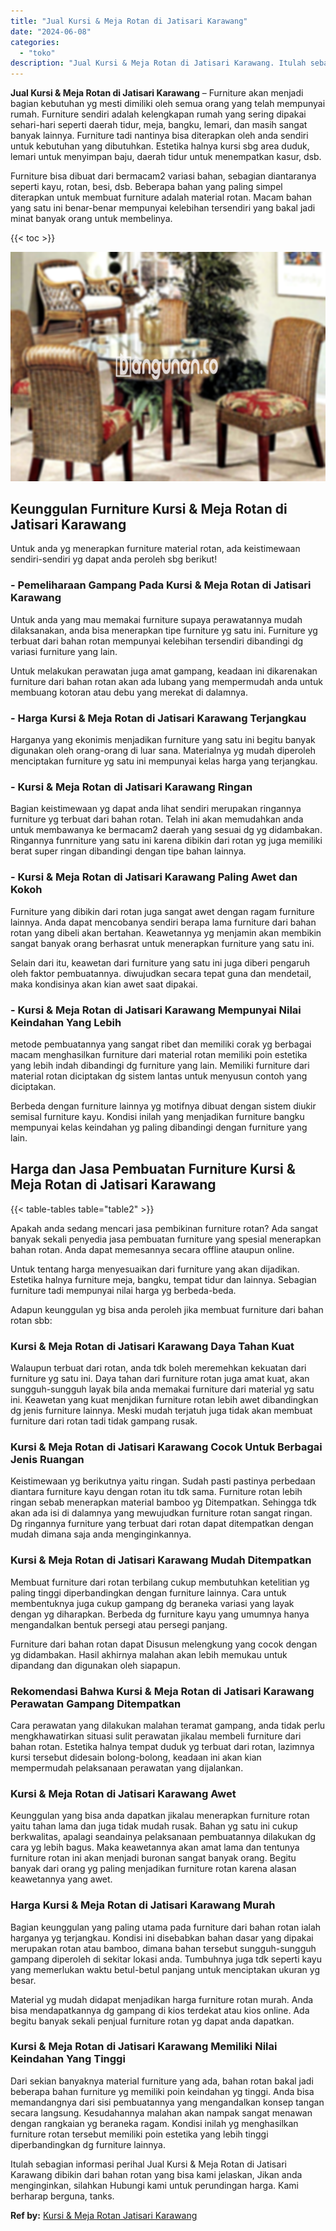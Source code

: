 ```yaml
---
title: "Jual Kursi & Meja Rotan di Jatisari Karawang"
date: "2024-06-08"
categories: 
  - "toko"
description: "Jual Kursi & Meja Rotan di Jatisari Karawang. Itulah sebagian informasi perihal Jual Kursi & Meja Rotan di Jatisari Karawang dibikin dari bahan rotan yang bi..."
---
```


**Jual Kursi & Meja Rotan di Jatisari Karawang** – Furniture akan menjadi bagian kebutuhan yg mesti dimiliki oleh semua orang yang telah mempunyai rumah. Furniture sendiri adalah kelengkapan rumah yang sering dipakai sehari-hari seperti daerah tidur, meja, bangku, lemari, dan masih sangat banyak lainnya. Furniture tadi nantinya bisa diterapkan oleh anda sendiri untuk kebutuhan yang dibutuhkan. Estetika halnya kursi sbg area duduk, lemari untuk menyimpan baju, daerah tidur untuk menempatkan kasur, dsb.

Furniture bisa dibuat dari bermacam2 variasi bahan, sebagian diantaranya seperti kayu, rotan, besi, dsb. Beberapa bahan yang paling simpel diterapkan untuk membuat furniture adalah material rotan. Macam bahan yang satu ini benar-benar mempunyai kelebihan tersendiri yang bakal jadi minat banyak orang untuk membelinya.

{{< toc >}}

![Jual Kursi & Meja Rotan di Jatisari Karawang](/images/kursi-meja-rotan-murah18.png)

## Keunggulan Furniture Kursi & Meja Rotan di Jatisari Karawang

Untuk anda yg menerapkan furniture material rotan, ada keistimewaan sendiri-sendiri yg dapat anda peroleh sbg berikut!

### \- Pemeliharaan Gampang Pada Kursi & Meja Rotan di Jatisari Karawang

Untuk anda yang mau memakai furniture supaya perawatannya mudah dilaksanakan, anda bisa menerapkan tipe furniture yg satu ini. Furniture yg terbuat dari bahan rotan mempunyai kelebihan tersendiri dibandingi dg variasi furniture yang lain.

Untuk melakukan perawatan juga amat gampang, keadaan ini dikarenakan furniture dari bahan rotan akan ada lubang yang mempermudah anda untuk membuang kotoran atau debu yang merekat di dalamnya.

### \- Harga Kursi & Meja Rotan di Jatisari Karawang Terjangkau

Harganya yang ekonimis menjadikan furniture yang satu ini begitu banyak digunakan oleh orang-orang di luar sana. Materialnya yg mudah diperoleh menciptakan furniture yg satu ini mempunyai kelas harga yang terjangkau.

### \- Kursi & Meja Rotan di Jatisari Karawang Ringan

Bagian keistimewaan yg dapat anda lihat sendiri merupakan ringannya furniture yg terbuat dari bahan rotan. Telah ini akan memudahkan anda untuk membawanya ke bermacam2 daerah yang sesuai dg yg didambakan. Ringannya funrniture yang satu ini karena dibikin dari rotan yg juga memiliki berat super ringan dibandingi dengan tipe bahan lainnya.

### \- Kursi & Meja Rotan di Jatisari Karawang Paling Awet dan Kokoh

Furniture yang dibikin dari rotan juga sangat awet dengan ragam furniture lainnya. Anda dapat mencobanya sendiri berapa lama furniture dari bahan rotan yang dibeli akan bertahan. Keawetannya yg menjamin akan membikin sangat banyak orang berhasrat untuk menerapkan furniture yang satu ini.

Selain dari itu, keawetan dari furniture yang satu ini juga diberi pengaruh oleh faktor pembuatannya. diwujudkan secara tepat guna dan mendetail, maka kondisinya akan kian awet saat dipakai.

### \- Kursi & Meja Rotan di Jatisari Karawang Mempunyai Nilai Keindahan Yang Lebih

metode pembuatannya yang sangat ribet dan memiliki corak yg berbagai macam menghasilkan furniture dari material rotan memiliki poin estetika yang lebih indah dibandingi dg furniture yang lain. Memiliki furniture dari material rotan diciptakan dg sistem lantas untuk menyusun contoh yang diciptakan.

Berbeda dengan furniture lainnya yg motifnya dibuat dengan sistem diukir semisal furniture kayu. Kondisi inilah yang menjadikan furniture bangku mempunyai kelas keindahan yg paling dibandingi dengan furniture yang lain.

## Harga dan Jasa Pembuatan Furniture Kursi & Meja Rotan di Jatisari Karawang

{{< table-tables table="table2" >}}

Apakah anda sedang mencari jasa pembikinan furniture rotan? Ada sangat banyak sekali penyedia jasa pembuatan furniture yang spesial menerapkan bahan rotan. Anda dapat memesannya secara offline ataupun online.

Untuk tentang harga menyesuaikan dari furniture yang akan dijadikan. Estetika halnya furniture meja, bangku, tempat tidur dan lainnya. Sebagian furniture tadi mempunyai nilai harga yg berbeda-beda.

Adapun keunggulan yg bisa anda peroleh jika membuat furniture dari bahan rotan sbb:

### Kursi & Meja Rotan di Jatisari Karawang Daya Tahan Kuat

Walaupun terbuat dari rotan, anda tdk boleh meremehkan kekuatan dari furniture yg satu ini. Daya tahan dari furniture rotan juga amat kuat, akan sungguh-sungguh layak bila anda memakai furniture dari material yg satu ini. Keawetan yang kuat menjdikan furniture rotan lebih awet dibandingkan dg jenis furniture lainnya. Meski mudah terjatuh juga tidak akan membuat furniture dari rotan tadi tidak gampang rusak.

### Kursi & Meja Rotan di Jatisari Karawang Cocok Untuk Berbagai Jenis Ruangan

Keistimewaan yg berikutnya yaitu ringan. Sudah pasti pastinya perbedaan diantara furniture kayu dengan rotan itu tdk sama. Furniture rotan lebih ringan sebab menerapkan material bamboo yg Ditempatkan. Sehingga tdk akan ada isi di dalamnya yang mewujudkan furniture rotan sangat ringan. Dg ringannya furniture yang terbuat dari rotan dapat ditempatkan dengan mudah dimana saja anda menginginkannya.

### Kursi & Meja Rotan di Jatisari Karawang Mudah Ditempatkan

Membuat furniture dari rotan terbilang cukup membutuhkan ketelitian yg paling tinggi diperbandingkan dengan furniture lainnya. Cara untuk membentuknya juga cukup gampang dg beraneka variasi yang layak dengan yg diharapkan. Berbeda dg furniture kayu yang umumnya hanya mengandalkan bentuk persegi atau persegi panjang.

Furniture dari bahan rotan dapat Disusun melengkung yang cocok dengan yg didambakan. Hasil akhirnya malahan akan lebih memukau untuk dipandang dan digunakan oleh siapapun.

### Rekomendasi Bahwa Kursi & Meja Rotan di Jatisari Karawang Perawatan Gampang Ditempatkan

Cara perawatan yang dilakukan malahan teramat gampang, anda tidak perlu mengkhawatirkan situasi sulit perawatan jikalau membeli furniture dari bahan rotan. Estetika halnya tempat duduk yg terbuat dari rotan, lazimnya kursi tersebut didesain bolong-bolong, keadaan ini akan kian mempermudah pelaksanaan perawatan yang dijalankan.

### Kursi & Meja Rotan di Jatisari Karawang Awet

Keunggulan yang bisa anda dapatkan jikalau menerapkan furniture rotan yaitu tahan lama dan juga tidak mudah rusak. Bahan yg satu ini cukup berkwalitas, apalagi seandainya pelaksanaan pembuatannya dilakukan dg cara yg lebih bagus. Maka keawetannya akan amat lama dan tentunya furniture rotan ini akan menjadi buronan sangat banyak orang. Begitu banyak dari orang yg paling menjadikan furniture rotan karena alasan keawetannya yang awet.

### Harga Kursi & Meja Rotan di Jatisari Karawang Murah

Bagian keunggulan yang paling utama pada furniture dari bahan rotan ialah harganya yg terjangkau. Kondisi ini disebabkan bahan dasar yang dipakai merupakan rotan atau bamboo, dimana bahan tersebut sungguh-sungguh gampang diperoleh di sekitar lokasi anda. Tumbuhnya juga tdk seperti kayu yang memerlukan waktu betul-betul panjang untuk menciptakan ukuran yg besar.

Material yg mudah didapat menjadikan harga furniture rotan murah. Anda bisa mendapatkannya dg gampang di kios terdekat atau kios online. Ada begitu banyak sekali penjual furniture rotan yg dapat anda dapatkan.

### Kursi & Meja Rotan di Jatisari Karawang Memiliki Nilai Keindahan Yang Tinggi

Dari sekian banyaknya material furniture yang ada, bahan rotan bakal jadi beberapa bahan furniture yg memiliki poin keindahan yg tinggi. Anda bisa memandangnya dari sisi pembuatannya yang mengandalkan konsep tangan secara langsung. Kesudahannya malahan akan nampak sangat menawan dengan rangkaian yg beraneka ragam. Kondisi inilah yg menghasilkan furniture rotan tersebut memiliki poin estetika yang lebih tinggi diperbandingkan dg furniture lainnya.

Itulah sebagian informasi perihal Jual Kursi & Meja Rotan di Jatisari Karawang dibikin dari bahan rotan yang bisa kami jelaskan, Jikan anda menginginkan, silahkan Hubungi kami untuk perundingan harga. Kami berharap berguna, tanks.

**Ref by:** [Kursi & Meja Rotan Jatisari Karawang](https://id.wikipedia.org/wiki/Kursi)
